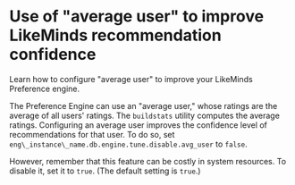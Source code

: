 # Use of "average user" to improve LikeMinds recommendation confidence

Learn how to configure "average user" to improve your LikeMinds Preference engine.

The Preference Engine can use an "average user," whose ratings are the average of all users' ratings. The `buildstats` utility computes the average ratings. Configuring an average user improves the confidence level of recommendations for that user. To do so, set `eng\_instance\_name.db.engine.tune.disable.avg_user` to `false`.

However, remember that this feature can be costly in system resources. To disable it, set it to `true`. \(The default setting is `true`.\)



